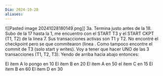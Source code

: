 ```yaml
---
Dia: 2024-10-28
aliases:
---
```

![[Pasted image 20241028180149.png]]
3a. Termina justo antes de la 18. Subo de la 17 hasta la 1, me encuentro con el START T3 y el START CKPT (T1, T2) de la linea 7. Sus transacciones activas son T1 y T2. No encontré el checkpoint pero se que commitearon (linea . Como tampoco encontre el commit de T3 (solo start y writes). Voy a tener que hacer UNO de las 3 transacciones (T1, T2, T3). Yendo de arriba hacia abajo entonces: 

El item A lo pongo en 10 
El item B en 20
El item A en 50
el item C en 15
El item B en 60 
El item D en 30


